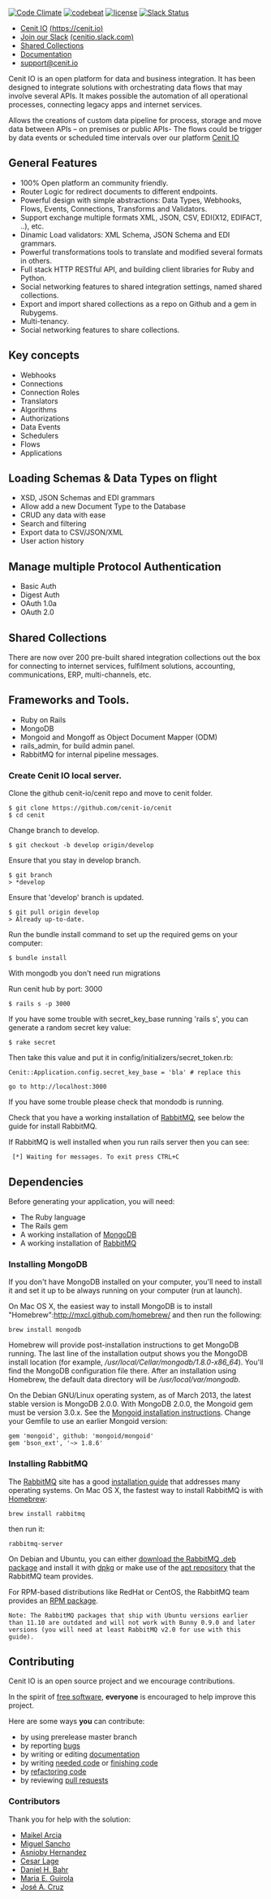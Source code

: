 [![Code Climate](https://codeclimate.com/github/openjaf/cenit/badges/gpa.svg)](https://codeclimate.com/github/openjaf/cenit)
[![codebeat](https://codebeat.co/badges/1b596784-b6c1-4ce7-b739-c91b873e4b5d)](https://codebeat.co/projects/github-com-cenit-io-cenit)
[![license](https://img.shields.io/packagist/l/doctrine/orm.svg)]()
[![Slack Status](http://cenit-slack.herokuapp.com/badge.svg)](http://cenitio.slack.com)

* [Cenit IO](https://cenit.io)  [(https://cenit.io)](https://cenit.io)
* [Join our Slack](http://cenit-slack.herokuapp.com/) [(cenitio.slack.com)](http://cenitio.slack.com)
* [Shared Collections](https://cenit.io/setup~shared_collection)
* [Documentation](https://cenit-io.github.io/docs/)
* support@cenit.io

Cenit IO is an open platform for data and business integration. It has been designed to integrate solutions with orchestrating data flows that may involve several APIs. It makes possible the automation of all operational processes, connecting legacy apps and internet services.

Allows the creations of custom data pipeline for process, storage and move data between APIs – on premises or public APIs- The flows could be trigger by data events or scheduled time intervals over our platform [Cenit IO](https://cenit.io)

## General Features

* 100% Open platform an community friendly. 
* Router Logic for redirect documents to different endpoints.
* Powerful design with simple abstractions: Data Types, Webhooks, Flows, Events, Connections, Transforms and Validators.
* Support exchange multiple formats XML, JSON, CSV, EDI(X12, EDIFACT, ..), etc.
* Dinamic Load validators: XML Schema, JSON Schema and EDI grammars.
* Powerful transformations tools to translate and modified several formats in others.
* Full stack HTTP RESTful API, and building client libraries for Ruby and Python.
* Social networking features to shared integration settings, named shared collections.
* Export and import shared collections as a repo on Github and a gem in Rubygems.
* Multi-tenancy.
* Social networking features to share collections.


## Key concepts

* Webhooks
* Connections
* Connection Roles
* Translators
* Algorithms
* Authorizations
* Data Events
* Schedulers
* Flows
* Applications


## Loading Schemas & Data Types on flight

* XSD, JSON Schemas and EDI grammars
* Allow add a new Document Type to the Database
* CRUD any data with ease
* Search and filtering
* Export data to CSV/JSON/XML
* User action history

## Manage multiple Protocol Authentication

* Basic Auth
* Digest Auth
* OAuth 1.0a
* OAuth 2.0


## Shared Collections

There are now over 200 pre-built shared integration collections out the box for connecting to internet services, fulfilment solutions, accounting, communications, ERP, multi-channels, etc.

## Frameworks and Tools.

* Ruby on Rails
* MongoDB
* Mongoid and Mongoff as Object Document Mapper (ODM)
* rails_admin, for build admin panel.
* RabbitMQ for internal pipeline messages.

### Create Cenit IO local server.

Clone the github cenit-io/cenit repo and move to cenit folder.

```
$ git clone https://github.com/cenit-io/cenit
$ cd cenit
```

Change branch to develop.

```
$ git checkout -b develop origin/develop
```

Ensure that you stay in develop branch.

```
$ git branch
> *develop
```

Ensure that 'develop' branch is updated.

```
$ git pull origin develop
> Already up-to-date.
```

Run the bundle install command to set up the required gems on your computer:

```
$ bundle install
```

With mongodb you don't need run migrations

Run cenit hub by port: 3000

```
$ rails s -p 3000
```

If you have some trouble with secret_key_base running 'rails s', you can generate a random secret key value:

```
$ rake secret
```	

Then take this value and put it in config/initializers/secret_token.rb:

```
Cenit::Application.config.secret_key_base = 'bla' # replace this
```

```
go to http://localhost:3000
```

If you have some trouble please check that mondodb is running.

Check that you have a working installation of [RabbitMQ](http://www.rabbitmq.com), see below the guide for install RabbitMQ.

If RabbitMQ is well installed when you run rails server then you can see:

```
 [*] Waiting for messages. To exit press CTRL+C	
```

## Dependencies

Before generating your application, you will need:

* The Ruby language
* The Rails gem
* A working installation of [MongoDB](http://www.mongodb.org)
* A working installation of [RabbitMQ](http://www.rabbitmq.com)


### Installing MongoDB

If you don't have MongoDB installed on your computer, you'll need to install it and set it up to be always running on your computer (run at launch).

On Mac OS X, the easiest way to install MongoDB is to install "Homebrew":http://mxcl.github.com/homebrew/ and then run the following:

```
brew install mongodb
```

Homebrew will provide post-installation instructions to get MongoDB running. The last line of the installation output shows you the MongoDB install location (for example, */usr/local/Cellar/mongodb/1.8.0-x86_64*). You'll find the MongoDB configuration file there. After an installation using Homebrew, the default data directory will be */usr/local/var/mongodb*.

On the Debian GNU/Linux operating system, as of March 2013, the latest stable version is MongoDB 2.0.0. With MongoDB 2.0.0, the Mongoid gem must be version 3.0.x. See the [Mongoid installation instructions](http://mongoid.org/en/mongoid/docs/installation.html#installation). Change your Gemfile to use an earlier Mongoid version:

```
gem 'mongoid', github: 'mongoid/mongoid'
gem 'bson_ext', '~> 1.8.6'
```

### Installing RabbitMQ

The [RabbitMQ](http://www.rabbitmq.com) site has a good [installation guide](http://www.rabbitmq.com/download.html) that addresses many operating systems. On Mac OS X, the fastest way to install RabbitMQ is with [Homebrew](http://brew.sh):

```
brew install rabbitmq
```

then run it:

```
rabbitmq-server
```

On Debian and Ubuntu, you can either [download the RabbitMQ .deb package](http://www.rabbitmq.com/download.html) and install it with [dpkg](http://www.debian.org/doc/manuals/debian-faq/ch-pkgtools.en.html) or make use of the [apt repository](http://www.rabbitmq.com/install-debian.html) that the RabbitMQ team provides.

For RPM-based distributions like RedHat or CentOS, the RabbitMQ team provides an [RPM package](http://www.rabbitmq.com/download.html).

```
Note: The RabbitMQ packages that ship with Ubuntu versions earlier than 11.10 are outdated and will not work with Bunny 0.9.0 and later versions (you will need at least RabbitMQ v2.0 for use with this guide).
```

Contributing
----------------------

Cenit IO is an open source project and we encourage contributions. 

In the spirit of [free software](http://www.fsf.org/licensing/essays/free-sw.html), **everyone** is encouraged to help improve this project.

Here are some ways **you** can contribute:

* by using prerelease master branch
* by reporting [bugs](https://github.com/spree/spree/issues/new)
* by writing or editing [documentation](https://github.com/cenit-io/docs)
* by writing [needed code](https://github.com/cenit-io/cenit/labels/feature_request) or [finishing code](https://github.com/cenit-io/cenit/labels/address_feedback)
* by [refactoring code](https://github.com/cenit-io/cenit/labels/address_feedback)
* by reviewing [pull requests](https://github.com/cenit-io/cenit/pulls)

### Contributors

Thank you for help with the solution:

* [Maikel Arcia](https://github.com/macarci)
* [Miguel Sancho](https://github.com/sanchojaf)
* [Asnioby Hernandez](https://github.com/Asnioby)
* [Cesar Lage](https://github.com/kaerdsar)
* [Daniel H. Bahr](https://github.com/dhbahr)
* [Maria E. Guirola](https://github.com/maryguirola)
* [José A. Cruz](https://github.com/jalbertcruz)


